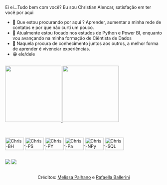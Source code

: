 Ei ei...Tudo bem com você? Eu sou Christian Alencar, satisfação em ter você por aqui

- 👀 Que estou procurando por aqui ? Aprender, aumentar a minha rede de contatos e por que não curti um pouco.
- 🌱 Atualmente estou focado nos estudos de Python e Power BI, enquanto vou avançando na minha formação de Ciêntista de Dados
- 💞️ Naquela procura de conhecimento juntos aos outros, a melhor forma de aprender é vivenciar experiências.
- 😁 ele/dele

##

<div>
  <a href="https://github.com/christianalencar">
  <img height=180em" src="https://github-readme-stats.vercel.app/api?username=christianalencar&count_private=true&include_all_commits=true&show_icons=true&theme=dracula&hide_border=false&show_owner=true"/>
  <img height=180em" src="https://github-readme-stats.vercel.app/api/top-langs/?username=christianalencar&theme=dracula&hide_border=false&&layout=compact"/>
</div>
 
##
  
<div style="display: inline_block"><br>
   <img align="center" alt="Chris-BH" height="40" width="60" src="https://cdn.jsdelivr.net/gh/devicons/devicon/icons/behance/behance-original.svg" /> 
   <img align="center" alt="Chris-PS" height="40" width="60" src="https://cdn.jsdelivr.net/gh/devicons/devicon/icons/photoshop/photoshop-plain.svg" />
   <img align="center" alt="Chris-PY" height="40" width="60" src="https://cdn.jsdelivr.net/gh/devicons/devicon/icons/python/python-original.svg" />
   <img align="center" alt="Chris-Pa" height="40" width="60" src="https://cdn.jsdelivr.net/gh/devicons/devicon/icons/pandas/pandas-original.svg" />
   <img align="center" alt="Chris-NPy" height="40" width="60" src="https://cdn.jsdelivr.net/gh/devicons/devicon/icons/numpy/numpy-original.svg" />
   <img align="center" alt="Chris-SQL" height="40" width="60" src="https://cdn.jsdelivr.net/gh/devicons/devicon/icons/mysql/mysql-original-wordmark.svg" />             
</div>
  
##
  
<div>
  <a href="https://www.behance.net/christianalencar" target="_blank"><img src="https://img.shields.io/badge/-Behance-blue?style=for-the-badge&logo=behance&logoColor=white" /></a>
  <a href="https://www.instagram.com/christianalencarfotografo" target="_blank"><img src="https://img.shields.io/badge/Instagram-E4405F?style=for-the-badge&logo=instagram&logoColor=whit" /></a>
</div>

##
  
<div align="center">
   <p>Créditos: <a href="https://github.com/melpalhano">Melissa Palhano</a> e <a href="https://github.com/rafaballerini">Rafaella Ballerini</a></p>
</div>

